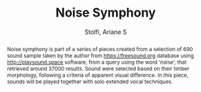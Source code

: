 ---
title: "Noise Symphony"
abstract: "Noise symphony is part of a series of pieces created from a selection of 690 sound sample taken by the author from https://freesound.org database using http://playsound.space software, from a query using the word 'noise', that retrieved around 37000 results. Sound were selected based on their timber morphology, following a criteria of apparent visual difference. In this piece, sounds will be played together with solo extended vocal techniques."
address: "Barcelona, Spain"
booktitle: "Proceedings of the International Web Audio Conference"
editor: "Joglar-Ongay, Luis and Serra, Xavier and Font, Frederic and Tovstogan, Philip and Stolfi, Ariane and A. Correya, Albin and Ramires, Antonio and Bogdanov, Dmitry and Faraldo, Angel and Favory, Xavier"
month: "July"
publisher: "UPF"
series: "WAC '21"
pages: ""
id: "2021_23"
author: "Stolfi, Ariane S"
webAuthor: "Ariane S Stolfi"
track: "Performance"
year: "2021"
tags: year2021
media: https://youtu.be/ExO2QwGcADo
pdflink: "/_data/papers/pdf/2021/2021_23.pdf"
ISSN: "2663-5844"
---